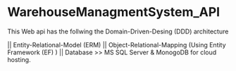 # WarehouseManagmentSystem_API

This Web api has the follwing the Domain-Driven-Desing (DDD) architecture

|| Entity-Relational-Model (ERM) 
|| Object-Relational-Mapping (Using Entity Framework (EF) )
|| Database >> MS SQL Server & MonogoDB for cloud hosting.
